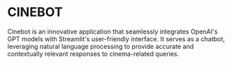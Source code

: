 # CINEBOT
Cinebot is an innovative application that seamlessly integrates OpenAI's GPT models with Streamlit's user-friendly interface. It serves as a chatbot, leveraging natural language processing to provide accurate and contextually relevant responses to cinema-related queries. 
